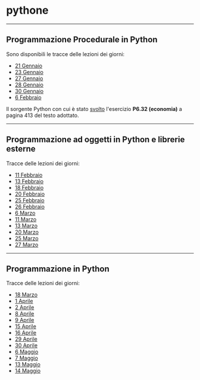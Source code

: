 # pythone

-----

## Programmazione Procedurale in Python

Sono disponibili le tracce delle lezioni dei giorni:

* [21 Gennaio](2025_01_21.pdf)
* [23 Gennaio](2025_01_23.pdf)
* [27 Gennaio](2025_01_27.pdf)
* [28 Gennaio](2025_01_28.pdf)
* [30 Gennaio](2025_01_30.pdf)
* [6 Febbraio](2025_02_06.pdf)

Il sorgente Python con cui è stato [svolto](discount.py) l'esercizio **P6.32 (economia)**
a pagina 413 del testo adottato.

-----

## Programmazione ad oggetti in Python e librerie esterne

Tracce delle lezioni dei giorni:

* [11 Febbraio](2025_02_11.pdf)
* [13 Febbraio](2025_02_13.pdf)
* [18 Febbraio](2025_02_18.pdf)
* [20 Febbraio](2025_02_20.pdf)
* [25 Febbraio](2025_02_25.pdf)
* [26 Febbraio](2025_02_26.pdf)
* [6  Marzo](2025_03_06.pdf)
* [11 Marzo](2025_03_11.pdf)
* [13 Marzo](2025_03_13.pdf)
* [20 Marzo](2025_03_20.pdf)
* [25 Marzo](2025_03_25.pdf)
* [27 Marzo](2025_03_27.pdf)

-----

## Programmazione in Python

Tracce delle lezioni dei giorni:

* [18 Marzo](2025_03_18.pdf)
* [1 Aprile](2025_04_01.pdf)
* [2 Aprile](2025_04_02.pdf)
* [8 Aprile](2025_04_08.pdf)
* [9 Aprile](2025_04_09.pdf)
* [15 Aprile](2025_04_15.pdf)
* [16 Aprile](2025_04_16.pdf)
* [29 Aprile](2025_04_29.pdf)
* [30 Aprile](2025_04_30.pdf)
* [6 Maggio](2025_05_06.pdf)
* [7 Maggio](2025_05_07.pdf)
* [13 Maggio](2025_05_13.pdf)
* [14 Maggio](2025_05_14.pdf)
